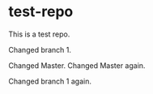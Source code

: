 # test-repo
This is a test repo.

Changed branch 1.

Changed Master. Changed Master again.

Changed branch 1 again.
